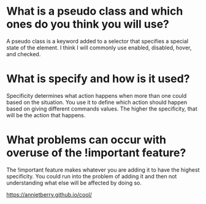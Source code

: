 # What is a pseudo class and which ones do you think you will use?
A pseudo class is a keyword added to a selector that specifies a special state of the element.
I think I will commonly use enabled, disabled, hover, and checked. 

# What is specify and how is it used?
Specificity determines what action happens when more than one could based on the situation. You use it to define which action should happen based on giving different commands values. The higher the specificity, that will be the action that happens. 

# What problems can occur with overuse of the !important feature?
The !important feature makes whatever you are adding it to have the highest specificity. 
You could run into the problem of adding it and then not understanding what else will be affected by doing so. 

https://annietberry.github.io/cool/
